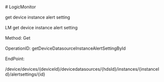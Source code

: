 <br>#     LogicMonitor</br>
<br>get device instance alert setting</br>
<br>LM get device instance alert setting</br>
<br>Method: Get</br>
<br>OperationID: getDeviceDatasourceInstanceAlertSettingById</br>
<br>EndPoint:</br>
<br>/device/devices/{deviceId}/devicedatasources/{hdsId}/instances/{instanceId}/alertsettings/{id}</br>
